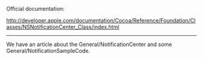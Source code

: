 Official documentation:

http://developer.apple.com/documentation/Cocoa/Reference/Foundation/Classes/NSNotificationCenter_Class/index.html

----

We have an article about the General/NotificationCenter and some General/NotificationSampleCode.